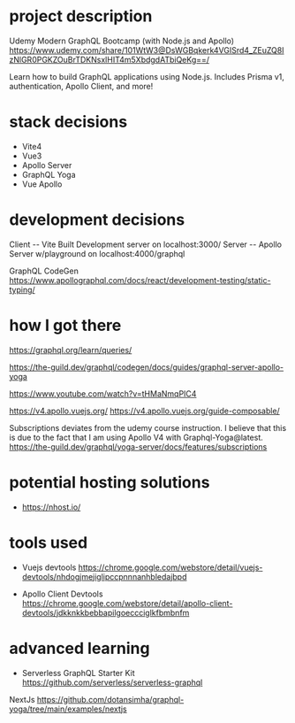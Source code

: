 # project description

Udemy Modern GraphQL Bootcamp (with Node.js and Apollo)
https://www.udemy.com/share/101WtW3@DsWGBqkerk4VGISrd4_ZEuZQ8IzNlGR0PGKZOuBrTDKNsxlHIT4m5XbdgdATbiQeKg==/

Learn how to build GraphQL applications using Node.js. Includes Prisma v1, authentication, Apollo Client, and more!



# stack decisions

* Vite4
* Vue3
* Apollo Server
* GraphQL Yoga
* Vue Apollo

# development decisions

Client -- Vite Built Development server on localhost:3000/
Server -- Apollo Server w/playground on localhost:4000/graphql


GraphQL CodeGen 
https://www.apollographql.com/docs/react/development-testing/static-typing/

# how I got there

https://graphql.org/learn/queries/

https://the-guild.dev/graphql/codegen/docs/guides/graphql-server-apollo-yoga

https://www.youtube.com/watch?v=tHMaNmqPIC4

https://v4.apollo.vuejs.org/
https://v4.apollo.vuejs.org/guide-composable/

Subscriptions deviates from the udemy course instruction. I believe that this is due to the fact that I am using Apollo V4 with Graphql-Yoga@latest. https://the-guild.dev/graphql/yoga-server/docs/features/subscriptions


# potential hosting solutions

* https://nhost.io/

# tools used

* Vuejs devtools https://chrome.google.com/webstore/detail/vuejs-devtools/nhdogjmejiglipccpnnnanhbledajbpd

* Apollo Client Devtools https://chrome.google.com/webstore/detail/apollo-client-devtools/jdkknkkbebbapilgoeccciglkfbmbnfm

# advanced learning

* Serverless GraphQL Starter Kit https://github.com/serverless/serverless-graphql

NextJs https://github.com/dotansimha/graphql-yoga/tree/main/examples/nextjs
